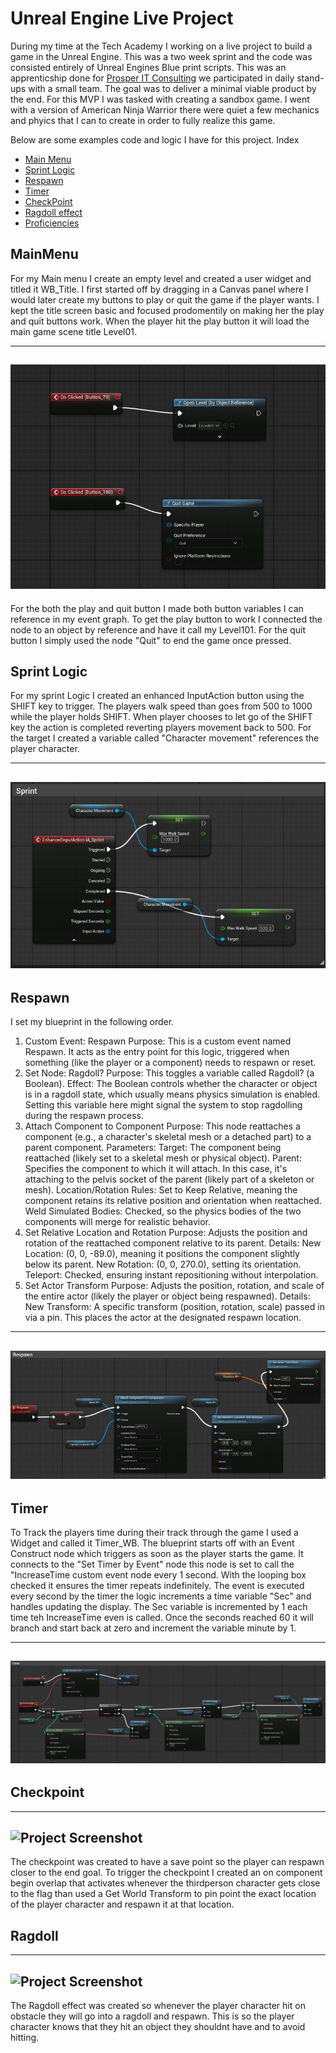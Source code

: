 # Unreal Engine Live Project
During my time at the Tech Academy I working on a live project to build a game in the Unreal Engine. This was a two week sprint and the code was consisted entirely of Unreal Engines Blue print scripts.
This was an apprenticship done for [Prosper IT Consulting](https://www.linkedin.com/company/prosper-it-consulting/) we participated in daily stand-ups with a small team. The goal was to deliver a minimal viable product by the end. For this MVP I was tasked with creating a sandbox game. I went with a version  of American Ninja Warrior there were quiet a few mechanics and phyics that I can to create in order to fully realize this game.

Below are some examples code and logic I have for this project.
 Index

- [Main Menu](#MainMenu)
- [Sprint Logic](#Sprint)
- [Respawn](#Respawn)
- [Timer](#Timer)
- [CheckPoint](#Checkpoint)
- [Ragdoll effect](#Ragdoll)
- [Proficiencies](#Proficiencies)
  
## MainMenu

For my Main menu I create an empty level and created a user widget and titled it WB_Title. I first started off by dragging in a Canvas panel where I would later create my buttons to play or quit the game if the player wants.
I kept the title screen basic and focused prodomentily on making her the play and quit buttons work. When the player hit the play button it will load the main game scene title Level01.
  
---
![Project Screenshot](https://github.com/vfernandes617/Live-Project-UnrealEngine/blob/main/Images/Widget%20logic.png)
---
For the both the play and quit button I made both button variables I can reference in my event graph. To get the play button to work I connected the node to an object by reference and have it call my Level101.
For the quit button I simply used the node "Quit" to end the game once pressed.

## Sprint Logic

For my sprint Logic I created an enhanced InputAction button using the SHIFT key to trigger. The players walk speed than goes from 500 to 1000 while the player holds SHIFT. When player chooses to let go of the SHIFT key the action is completed reverting players movement back to 500. For the target I created a variable called "Character movement" references the player character.

---
![Project Screenshot](https://github.com/vfernandes617/Live-Project-UnrealEngine/blob/main/Images/Sprint.png)
---

## Respawn
I set my blueprint in the following order.
1. Custom Event: Respawn
Purpose: This is a custom event named Respawn. It acts as the entry point for this logic, triggered when something (like the player or a component) needs to respawn or reset.
2. Set Node: Ragdoll?
Purpose: This  toggles a variable called Ragdoll? (a Boolean).
Effect: The Boolean controls whether the character or object is in a ragdoll state, which usually means physics simulation is enabled. Setting this variable here might signal the system to stop ragdolling during the respawn process.
3. Attach Component to Component
Purpose: This node reattaches a component (e.g., a character's skeletal mesh or a detached part) to a parent component.
Parameters:
Target: The component being reattached (likely set to a skeletal mesh or physical object).
Parent: Specifies the component to which it will attach. In this case, it's attaching to the pelvis socket of the parent (likely part of a skeleton or mesh).
Location/Rotation Rules: Set to Keep Relative, meaning the component retains its relative position and orientation when reattached.
Weld Simulated Bodies: Checked, so the physics bodies of the two components will merge for realistic behavior.
4. Set Relative Location and Rotation
Purpose: Adjusts the position and rotation of the reattached component relative to its parent.
Details:
New Location: (0, 0, -89.0), meaning it positions the component slightly below its parent.
New Rotation: (0, 0, 270.0), setting its orientation.
Teleport: Checked, ensuring instant repositioning without interpolation.
5. Set Actor Transform
Purpose: Adjusts the position, rotation, and scale of the entire actor (likely the player or object being respawned).
Details:
New Transform: A specific transform (position, rotation, scale) passed in via a pin. This places the actor at the designated respawn location.
---
![Project Screenshot](https://github.com/vfernandes617/Live-Project-UnrealEngine/blob/main/Images/Respawn.png)
---
## Timer

To Track the players time during their track through the game I used a Widget and called it Timer_WB. The blueprint starts off with  an Event Construct node which triggers as soon as the player starts the game. It connects to the "Set Timer by Event" node this node is set to call the "IncreaseTime custom event node every 1 second. With the looping box checked it ensures the timer repeats indefinitely. The event is executed every second by the timer the logic increments a time variable "Sec" and handles updating the display.
The Sec variable is incremented by 1 each time teh IncreaseTime even is called. Once the seconds reached 60 it will branch and start back at zero and increment the variable minute by 1.

---
![Project Screenshot](https://github.com/vfernandes617/Live-Project-UnrealEngine/blob/main/Images/Timer.png)
---

 ## Checkpoint
---
![Project Screenshot](https://github.com/vfernandes617/Live-Project-UnrealEngine/blob/main/GIFs/Checkpoint.gif)
---

The checkpoint was created to have a save point so the player can respawn closer to the end goal. To trigger the checkpoint I created an on component begin overlap that activates whenever the thirdperson character gets close to the flag than used a Get World Transform to pin point the exact location of the player character and respawn it at that location.

## Ragdoll
---
![Project Screenshot](https://github.com/vfernandes617/Live-Project-UnrealEngine/blob/main/GIFs/RAgdoll.gif)
---

The Ragdoll effect was created so whenever the player character hit on obstacle they will go into a ragdoll and respawn. This is so the player character knows that they hit an object they shouldnt have and to avoid hitting. 

